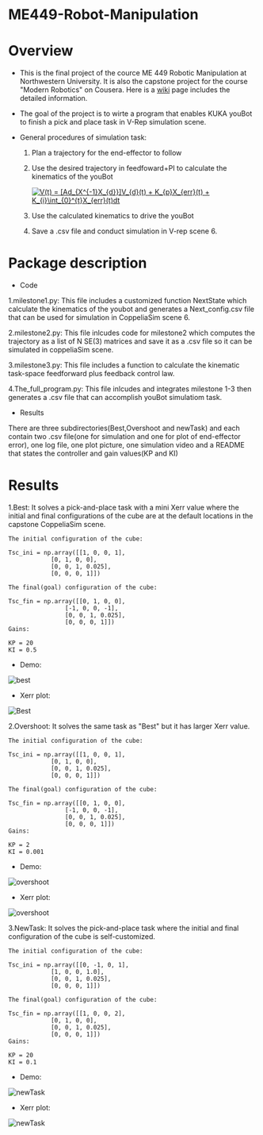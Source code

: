 # ME449-Robot-Manipulation

# Overview

* This is the final project of the cource ME 449 Robotic Manipulation at Northwestern University. It is also the capstone project for the course "Modern Robotics" on Cousera. Here is a [wiki](http://hades.mech.northwestern.edu/index.php/ME_449_Robotic_Manipulation) page includes the detailed information.

* The goal of the project is to wirte a program that enables KUKA youBot to finish a pick and place task in V-Rep simulation scene.

* General procedures of simulation task:
	
	1. Plan a trajectory for the end-effector to follow  
	
	2. Use the desired trajectory in feedfoward+PI to calculate the kinematics of the youBot
	
		<a href="https://www.codecogs.com/eqnedit.php?latex=V(t)&space;=&space;[Ad_{X^{-1}X_{d}}]V_{d}(t)&space;&plus;&space;K_{p}X_{err}(t)&space;&plus;&space;K_{i}\int_{0}^{t}X_{err}(t)dt" target="_blank"><img src="https://latex.codecogs.com/gif.latex?V(t)&space;=&space;[Ad_{X^{-1}X_{d}}]V_{d}(t)&space;&plus;&space;K_{p}X_{err}(t)&space;&plus;&space;K_{i}\int_{0}^{t}X_{err}(t)dt" title="V(t) = [Ad_{X^{-1}X_{d}}]V_{d}(t) + K_{p}X_{err}(t) + K_{i}\int_{0}^{t}X_{err}(t)dt" /></a>
	
	3. Use the calculated kinematics to drive the youBot
	
	4. Save a .csv file and conduct simulation in V-rep scene 6.

# Package description

* Code

1.milestone1.py: This file includes a customized function NextState which calculate the kinematics of the youbot and generates a Next_config.csv file that can be used for simulation in CoppeliaSim scene 6.

2.milestone2.py: This file inlcudes code for milestone2 which computes the trajectory as a list of N SE(3) matrices and save it as a .csv file so it can be simulated in coppeliaSim scene.

3.milestone3.py: This file includes a function to calculate the kinematic task-space feedforward plus feedback control law.

4.The_full_program.py: This file inlcudes and integrates milestone 1-3 then generates a .csv file that can accomplish youBot simulatiom task.

* Results

There are three subdirectories(Best,Overshoot and newTask) and each contain two .csv file(one for simulation and one for plot of end-effector error), one log file, one plot picture, one simulation video and a README that states the controller and gain values(KP and KI)

# Results

1.Best: It solves a pick-and-place task with a mini Xerr value where the initial and final configurations of the cube are at the default locations in the capstone CoppeliaSim scene.
	
	The initial configuration of the cube:
	
	Tsc_ini = np.array([[1, 0, 0, 1],
			    [0, 1, 0, 0],
			    [0, 0, 1, 0.025],
			    [0, 0, 0, 1]])
                       
	The final(goal) configuration of the cube:
	
	Tsc_fin = np.array([[0, 1, 0, 0],
		       	    [-1, 0, 0, -1],
		            [0, 0, 1, 0.025],
		            [0, 0, 0, 1]])
	Gains:
	
	KP = 20
	KI = 0.5
	
* Demo:

![best](https://user-images.githubusercontent.com/70287453/100411600-dcc27c80-3037-11eb-9b2b-3de78e7b406f.gif)
	
* Xerr plot:

![Best](https://user-images.githubusercontent.com/70287453/100800894-d6901f80-33ec-11eb-985d-63261fdd943c.png)

2.Overshoot: It solves the same task as "Best" but it has larger Xerr value.
	
	The initial configuration of the cube:
	
	Tsc_ini = np.array([[1, 0, 0, 1],
			    [0, 1, 0, 0],
			    [0, 0, 1, 0.025],
			    [0, 0, 0, 1]])
                       
	The final(goal) configuration of the cube:
	
	Tsc_fin = np.array([[0, 1, 0, 0],
		            [-1, 0, 0, -1],
		            [0, 0, 1, 0.025],
		            [0, 0, 0, 1]])
	Gains:
	
	KP = 2
	KI = 0.001
* Demo:

![overshoot](https://user-images.githubusercontent.com/70287453/100411731-35921500-3038-11eb-8d46-5e6ad207eea3.gif)

* Xerr plot:

![overshoot](https://user-images.githubusercontent.com/70287453/100800924-e0198780-33ec-11eb-9c03-43a4eb9e2a90.png)

3.NewTask: It solves the pick-and-place task where the initial and final configuration of the cube is self-customized.
	
	The initial configuration of the cube:
	
	Tsc_ini = np.array([[0, -1, 0, 1],
			    [1, 0, 0, 1.0],
			    [0, 0, 1, 0.025],
			    [0, 0, 0, 1]])
	
	The final(goal) configuration of the cube:
	
	Tsc_fin = np.array([[1, 0, 0, 2],
			    [0, 1, 0, 0],
			    [0, 0, 1, 0.025],
			    [0, 0, 0, 1]])
	Gains:
	
	KP = 20
	KI = 0.1

* Demo:

![newTask](https://user-images.githubusercontent.com/70287453/100411792-58242e00-3038-11eb-8eaa-48703d2cd7ae.gif)

* Xerr plot:

![newTask](https://user-images.githubusercontent.com/70287453/100800916-dc860080-33ec-11eb-879c-ea6c93688a7f.png)

